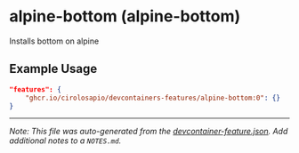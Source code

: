 
# alpine-bottom (alpine-bottom)

Installs bottom on alpine

## Example Usage

```json
"features": {
    "ghcr.io/cirolosapio/devcontainers-features/alpine-bottom:0": {}
}
```





---

_Note: This file was auto-generated from the [devcontainer-feature.json](https://github.com/cirolosapio/devcontainers-features/blob/main/src/alpine-bottom/devcontainer-feature.json).  Add additional notes to a `NOTES.md`._

